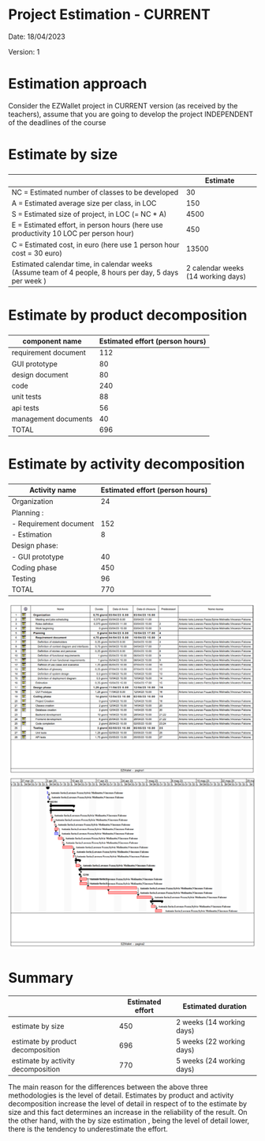 # Project Estimation - CURRENT
Date: 18/04/2023

Version: 1


# Estimation approach
Consider the EZWallet  project in CURRENT version (as received by the teachers), assume that you are going to develop the project INDEPENDENT of the deadlines of the course
# Estimate by size
### 
|                                                    | Estimate                        |             
| -------------------------------------------------- | ------------------------------- |  
| NC =  Estimated number of classes to be developed  | 30                              |             
| A = Estimated average size per class, in LOC       | 150                             | 
| S = Estimated size of project, in LOC (= NC * A)   | 4500                            |
| E = Estimated effort, in person hours (here use productivity 10 LOC per person hour) | 450      |   
| C = Estimated cost, in euro (here use 1 person hour cost = 30 euro) | 13500          | 
| Estimated calendar time, in calendar weeks (Assume team of 4 people, 8 hours per day, 5 days per week )                                               | 2 calendar weeks (14 working days)                         |               

# Estimate by product decomposition
### 
|         component name    | Estimated effort (person hours)   |             
| -----------               | -------------------------------   | 
| requirement document      |  112                              |
| GUI prototype             |  80                               |
| design document           |  80                               |
| code                      |  240                              |
| unit tests                |  88                               |
| api tests                 |  56                               |
| management documents      |  40                               |
| TOTAL                     |  696                              |


# Estimate by activity decomposition
### 
|         Activity name    | Estimated effort (person hours)   |             
| ------------------------ | --------------------------------- | 
| Organization             | 24                                |
| Planning :               |                                   |
|  - Requirement document  | 152                               |
|  - Estimation            | 8                                 |
| Design phase:            |                                   |
|  - GUI prototype         | 40                                |
| Coding phase             | 450                               |
| Testing                  | 96                                |
| TOTAL                    | 770                               |

![GantTable](./Images/Gantt/Gantt_Table.png)
![GantChart](./Images/Gantt/Gantt_Chart.png)
###

# Summary
|                                       | Estimated effort   | Estimated duration |          
| ----------------------                | ------------------ | ------------------ |
| estimate by size                      | 450                |  2 weeks (14 working days)          |
| estimate by product decomposition     | 696                |  5 weeks (22 working days)          |
| estimate by activity decomposition    | 770                |  5 weeks (24 working days)                  |

The main reason for the differences between the above three methodologies is the level of detail. Estimates by product and activity decomposition increase the level of detail in respect of to the estimate by size and this fact determines an increase in the reliability of the result. On the other hand, with the by size estimation , being the level of detail lower, there is the tendency to underestimate the effort.




